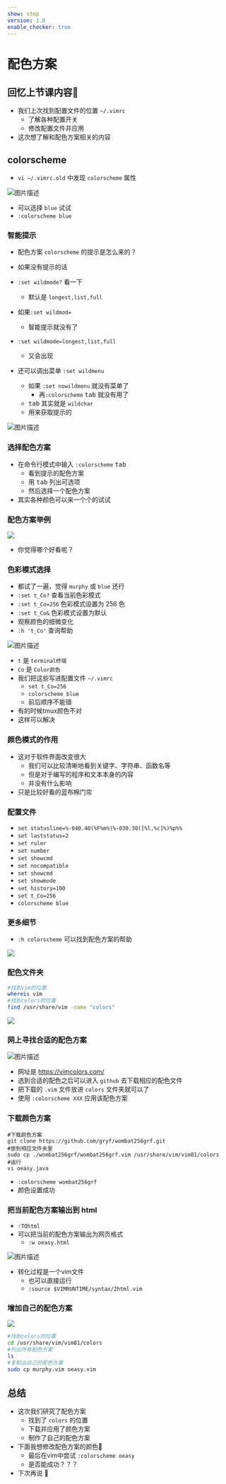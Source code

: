 ```yaml
---
show: step
version: 1.0
enable_checker: true
---
```


# 配色方案

## 回忆上节课内容🤔

- 我们上次找到配置文件的位置 `~/.vimrc`
	- 了解各种配置开关
	- 修改配置文件并应用
- 这次想了解和配色方案相关的内容

## colorscheme

- `vi ~/.vimrc.old` 中发现 `colorscheme` 属性

![图片描述](https://doc.shiyanlou.com/courses/uid1190679-20210709-1625838558260)

- 可以选择 `blue` 试试
- `:colorscheme blue`


### 智能提示

- 配色方案 `colorscheme` 的提示是怎么来的？
- 如果没有提示的话
- `:set wildmode?` 看一下
	- 默认是 `longest,list,full`
- 如果`:set wildmod=`
	- 智能提示就没有了
- `:set wildmode=longest,list,full`
	- 又会出现
  
- 还可以调出菜单 `:set wildmenu`
  - 如果 `:set nowildmenu` 就没有菜单了
	- 再`:colorscheme` <kbd>tab</kbd> 就没有用了
  - <kbd>tab</kbd> 其实就是 `wildchar`
  - 用来获取提示的

![图片描述](https://doc.shiyanlou.com/courses/uid1190679-20210726-1627305312535)

### 选择配色方案
- 在命令行模式中输入 `:colorscheme` <kbd>tab</kbd>
	- 看到提示的配色方案
	- 用 <kbd>tab</kbd> 列出可选项
	- 然后选择一个配色方案
- 其实各种颜色可以来一个个的试试

### 配色方案举例

![](https://labfile.oss.aliyuncs.com/courses/2840/colorschemes.png)

- 你觉得哪个好看呢？

### 色彩模式选择

- 都试了一遍，觉得 `murphy` 或 `blue` 还行
- `:set t_Co?` 查看当前色彩模式
- `:set t_Co=256` 色彩模式设置为 256 色
- `:set t_Co&` 色彩模式设置为默认
- 观察颜色的细微变化
- `:h 't_Co'` 查询帮助

![图片描述](https://doc.shiyanlou.com/courses/uid1190679-20210709-1625838972495)

- `t` 是 `terminal终端`
- `Co` 是 `Color颜色`
- 我们把这些写进配置文件 `~/.vimrc`
  - `set t_Co=256`
  - `colorscheme blue`
  - 前后顺序不能错
- 有的时候tmux颜色不对
- 这样可以解决

### 颜色模式的作用
- 这对于软件界面改变很大
	- 我们可以比较清晰地看到关键字、字符串、函数名等
	- 但是对于编写的程序和文本本身的内容
	- 并没有什么影响
- 只是比较好看的蓝布棉门帘
	
### 配置文件

- `set statusline=%-040.40(%F%m%)%-030.30([%l,%c]%)%p%%`
- `set laststatus=2`
- `set ruler` 
- `set number` 
- `set showcmd`
- `set nocompatible` 
- `set showcmd`
- `set showmode` 
- `set history=100` 
- `set t_Co=256`
- `colorscheme blue`

### 更多细节

- `:h colorscheme` 可以找到配色方案的帮助

![](https://labfile.oss.aliyuncs.com/courses/2840/helpColorScheme.png)

### 配色文件夹
```bash
#找到vim的位置
whereis vim
#找到colors的位置
find /usr/share/vim -name "colors"
```

![](https://labfile.oss.aliyuncs.com/courses/2840/colorPosition.png)

### 网上寻找合适的配色方案

![图片描述](https://doc.shiyanlou.com/courses/uid1190679-20200928-1601289844844)

- 网址是 https://vimcolors.com/
- 选到合适的配色之后可以进入 `github` 去下载相应的配色文件
- 把下载的 `.vim` 文件放进 `colors` 文件夹就可以了
- 使用 `:colorscheme XXX` 应用该配色方案

### 下载颜色方案

```shell
#下载颜色方案
git clone https://github.com/gryf/wombat256grf.git
#放到相应文件夹里
sudo cp ./wombat256grf/wombat256grf.vim /usr/share/vim/vim81/colors
#运行
vi oeasy.java
```

- `:colorscheme wombat256grf`
- 颜色设置成功

### 把当前配色方案输出到 html

- `:TOhtml`
- 可以把当前的配色方案输出为网页格式
  - `:w oeasy.html`

![图片描述](https://doc.shiyanlou.com/courses/uid1190679-20210723-1627049194335)

- 转化过程是一个vim文件
	- 也可以直接运行
	- `:source $VIMRUNTIME/syntax/2html.vim`

### 增加自己的配色方案

![](https://labfile.oss.aliyuncs.com/courses/2840/addMyColor.png)

```bash
#找到colors的位置
cd /usr/share/vim/vim81/colors
#列出所有配色方案
ls
#复制出自己的配色方案
sudo cp murphy.vim oeasy.vim
```

## 总结

- 这次我们研究了配色方案
	- 找到了 `colors` 的位置
	- 下载并应用了颜色方案
	- 制作了自己的配色方案
- 下面我想修改配色方案的颜色🤔
	- 最后在vim中尝试 `:colorscheme oeasy`
	- 是否能成功？？？
- 下次再说 👋







